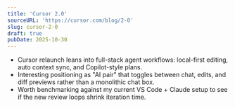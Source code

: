 ```yaml
---
title: 'Cursor 2.0'
sourceURL: 'https://cursor.com/blog/2-0'
slug: cursor-2-0
draft: true
pubDate: 2025-10-30
---
```


- Cursor relaunch leans into full-stack agent workflows: local-first editing, auto context sync, and Copilot-style plans.
- Interesting positioning as "AI pair" that toggles between chat, edits, and diff previews rather than a monolithic chat box.
- Worth benchmarking against my current VS Code + Claude setup to see if the new review loops shrink iteration time.
